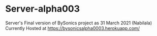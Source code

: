 # Server-alpha003
Server's Final version of BySonics project as 31 March 2021 (Nabilala)
Currently Hosted at https://bysonicsalpha0003.herokuapp.com/
